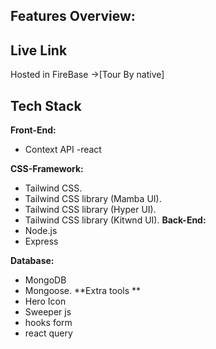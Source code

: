 ## Features Overview:
## Live Link
Hosted in FireBase ->[Tour By native]




## Tech Stack

**Front-End:** 
- Context API
-react

**CSS-Framework:** 
- Tailwind CSS.
- Tailwind CSS library (Mamba UI).
- Tailwind CSS library (Hyper UI).
- Tailwind CSS library (Kitwnd UI).
**Back-End:** 
- Node.js
- Express

**Database:** 
- MongoDB
- Mongoose.
**Extra tools ** 
- Hero Icon
- Sweeper js
- hooks form
- react query
